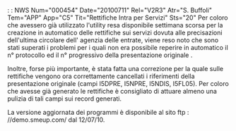  :  : NWS Num="000454" Date="20100711" Rel="V2R3" Atr="S. Buffoli" Tem="APP" App="C5" Tit="Rettifiche Intra per Servizi" Sts="20"
Per coloro che avessero già utilizzato l'utility resa disponibile settimana scorsa per la creazione
in automatico delle rettifiche sui servizi dovuta alle precisazioni dell'ultima circolare dell' agenzia delle entrate, viene reso noto che sono stati superati i problemi per i quali non era possibile reperire in automatico il n° protocollo ed il n° progressivo della presentazione originale
.

Inoltre, forse più importante, è stata fatta una correzione per la quale sulle rettifiche vengono ora correttamente cancellati i riferimenti della presentazione originale (campi I5DPRE, I5NPRE, I5NDIS, I5FL05). Per coloro che avesse già generato le rettifiche è consigliato di attuare
almeno una pulizia di tali campi sui record generati.

La versione aggiornata dei programmi è disponibile al sito ftp : //demo.smeup.com/ dal 12/07/10.
